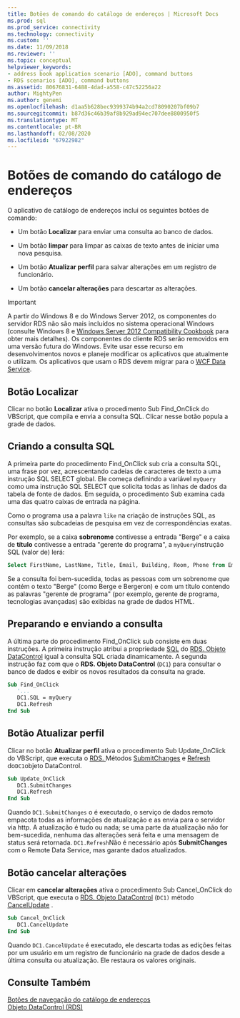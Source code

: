 ```yaml
---
title: Botões de comando do catálogo de endereços | Microsoft Docs
ms.prod: sql
ms.prod_service: connectivity
ms.technology: connectivity
ms.custom: ''
ms.date: 11/09/2018
ms.reviewer: ''
ms.topic: conceptual
helpviewer_keywords:
- address book application scenario [ADO], command buttons
- RDS scenarios [ADO], command buttons
ms.assetid: 80676831-6488-4dad-a558-c47c52256a22
author: MightyPen
ms.author: genemi
ms.openlocfilehash: d1aa5b628bec9399374b94a2cd78090207bf09b7
ms.sourcegitcommit: b87d36c46b39af8b929ad94ec707dee8800950f5
ms.translationtype: MT
ms.contentlocale: pt-BR
ms.lasthandoff: 02/08/2020
ms.locfileid: "67922982"
---
```

# <a name="address-book-command-buttons"></a>Botões de comando do catálogo de endereços
O aplicativo de catálogo de endereços inclui os seguintes botões de comando:  
  
-   Um botão **Localizar** para enviar uma consulta ao banco de dados.  
  
-   Um botão **limpar** para limpar as caixas de texto antes de iniciar uma nova pesquisa.  
  
-   Um botão **Atualizar perfil** para salvar alterações em um registro de funcionário.  
  
-   Um botão **cancelar alterações** para descartar as alterações.  
  
> [!IMPORTANT]
>  A partir do Windows 8 e do Windows Server 2012, os componentes do servidor RDS não são mais incluídos no sistema operacional Windows (consulte Windows 8 e [Windows Server 2012 Compatibility Cookbook](https://www.microsoft.com/download/details.aspx?id=27416) para obter mais detalhes). Os componentes do cliente RDS serão removidos em uma versão futura do Windows. Evite usar esse recurso em desenvolvimentos novos e planeje modificar os aplicativos que atualmente o utilizam. Os aplicativos que usam o RDS devem migrar para o [WCF Data Service](https://go.microsoft.com/fwlink/?LinkId=199565).  
  
## <a name="find-button"></a>Botão Localizar  
 Clicar no botão **Localizar** ativa o procedimento Sub Find_OnClick do VBScript, que compila e envia a consulta SQL. Clicar nesse botão popula a grade de dados.  
  
## <a name="building-the-sql-query"></a>Criando a consulta SQL  
 A primeira parte do procedimento Find_OnClick sub cria a consulta SQL, uma frase por vez, acrescentando cadeias de caracteres de texto a uma instrução SQL SELECT global. Ele começa definindo a variável `myQuery` como uma instrução SQL SELECT que solicita todas as linhas de dados da tabela de fonte de dados. Em seguida, o procedimento Sub examina cada uma das quatro caixas de entrada na página.  
  
 Como o programa usa a palavra `like` na criação de instruções SQL, as consultas são subcadeias de pesquisa em vez de correspondências exatas.  
  
 Por exemplo, se a caixa **sobrenome** contivesse a entrada "Berge" e a caixa de **título** contivesse a entrada "gerente do programa", a `myQuery`instrução SQL (valor de) lerá:  
  
```sql
Select FirstName, LastName, Title, Email, Building, Room, Phone from Employee where lastname like 'Berge%' and title like 'Program Manager%'  
```  
  
 Se a consulta foi bem-sucedida, todas as pessoas com um sobrenome que contém o texto "Berge" (como Berge e Bergeron) e com um título contendo as palavras "gerente de programa" (por exemplo, gerente de programa, tecnologias avançadas) são exibidas na grade de dados HTML.  
  
## <a name="preparing-and-sending-the-query"></a>Preparando e enviando a consulta  
 A última parte do procedimento Find_OnClick sub consiste em duas instruções. A primeira instrução atribui a propriedade [SQL](../../../ado/reference/rds-api/sql-property.md) do [RDS. Objeto DataControl](../../../ado/reference/rds-api/datacontrol-object-rds.md) igual à consulta SQL criada dinamicamente. A segunda instrução faz com que o **RDS. Objeto DataControl** (`DC1`) para consultar o banco de dados e exibir os novos resultados da consulta na grade.  
  
```vb
Sub Find_OnClick  
   '...  
   DC1.SQL = myQuery  
   DC1.Refresh  
End Sub  
```  
  
## <a name="update-profile-button"></a>Botão Atualizar perfil  
 Clicar no botão **Atualizar perfil** ativa o procedimento Sub Update_OnClick do VBScript, que executa o [RDS. ](../../../ado/reference/rds-api/datacontrol-object-rds.md)Métodos [SubmitChanges](../../../ado/reference/rds-api/submitchanges-method-rds.md) e [Refresh](../../../ado/reference/rds-api/refresh-method-rds.md) do`DC1`objeto DataControl.  
  
```vb
Sub Update_OnClick  
   DC1.SubmitChanges  
   DC1.Refresh  
End Sub  
```  
  
 Quando `DC1.SubmitChanges` o é executado, o serviço de dados remoto empacota todas as informações de atualização e as envia para o servidor via http. A atualização é tudo ou nada; se uma parte da atualização não for bem-sucedida, nenhuma das alterações será feita e uma mensagem de status será retornada. `DC1.Refresh`Não é necessário após **SubmitChanges** com o Remote Data Service, mas garante dados atualizados.  
  
## <a name="cancel-changes-button"></a>Botão cancelar alterações  
 Clicar em **cancelar alterações** ativa o procedimento Sub Cancel_OnClick do VBScript, que executa o [RDS. Objeto DataControl](../../../ado/reference/rds-api/datacontrol-object-rds.md) (`DC1)` método [CancelUpdate](../../../ado/reference/rds-api/cancelupdate-method-rds.md) .  
  
```vb
Sub Cancel_OnClick  
   DC1.CancelUpdate  
End Sub  
```  
  
 Quando `DC1.CancelUpdate` é executado, ele descarta todas as edições feitas por um usuário em um registro de funcionário na grade de dados desde a última consulta ou atualização. Ele restaura os valores originais.  
  
## <a name="see-also"></a>Consulte Também  
 [Botões de navegação do catálogo de endereços](../../../ado/guide/remote-data-service/address-book-navigation-buttons.md)   
 [Objeto DataControl (RDS)](../../../ado/reference/rds-api/datacontrol-object-rds.md)


